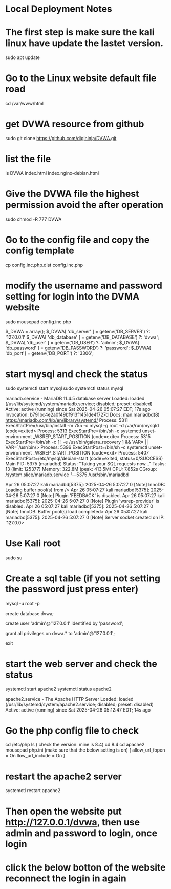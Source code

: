 # Local Deployment Notes

# The first step is make sure the kali linux have update the lastet version.
sudo apt update

# Go to the Linux website default file road
cd /var/www/html

# get DVWA resource from github
sudo git clone https://github.com/digininja/DVWA.git

# list the file
ls 
DVWA  index.html  index.nginx-debian.html

# Give the DVWA file the highest permission avoid the after operation
sudo chmod -R 777 DVWA

# Go to the config file and copy the config template
cp config.inc.php.dist config.inc.php 

# modify the username and password setting for login into the DVMA website
sudo mousepad config.inc.php

$_DVWA = array();
$_DVWA[ 'db_server' ]   = getenv('DB_SERVER') ?: '127.0.0.1'
$_DVWA[ 'db_database' ] = getenv('DB_DATABASE') ?: 'dvwa';
$_DVWA[ 'db_user' ]     = getenv('DB_USER') ?: 'admin';
$_DVWA[ 'db_password' ] = getenv('DB_PASSWORD') ?: 'password';
$_DVWA[ 'db_port']      = getenv('DB_PORT') ?: '3306';

# start mysql and check the status
sudo systemctl start mysql
sudo systemctl status mysql

mariadb.service - MariaDB 11.4.5 database server
     Loaded: loaded (/usr/lib/systemd/system/mariadb.service; disabled; preset: disabled)
     Active: active (running) since Sat 2025-04-26 05:07:27 EDT; 17s ago
 Invocation: b791bc4e2a0f49bf913f1451de4f727d
       Docs: man:mariadbd(8)
             https://mariadb.com/kb/en/library/systemd/
    Process: 5311 ExecStartPre=/usr/bin/install -m 755 -o mysql -g root -d /var/run/mysqld (code=exited>
    Process: 5313 ExecStartPre=/bin/sh -c systemctl unset-environment _WSREP_START_POSITION (code=exite>
    Process: 5315 ExecStartPre=/bin/sh -c [ ! -e /usr/bin/galera_recovery ] && VAR= ||   VAR=`/usr/bin/>
    Process: 5396 ExecStartPost=/bin/sh -c systemctl unset-environment _WSREP_START_POSITION (code=exit>
    Process: 5407 ExecStartPost=/etc/mysql/debian-start (code=exited, status=0/SUCCESS)
   Main PID: 5375 (mariadbd)
     Status: "Taking your SQL requests now..."
      Tasks: 13 (limit: 125377)
     Memory: 322.8M (peak: 413.5M)
        CPU: 7.852s
     CGroup: /system.slice/mariadb.service
             └─5375 /usr/sbin/mariadbd

Apr 26 05:07:27 kali mariadbd[5375]: 2025-04-26  5:07:27 0 [Note] InnoDB: Loading buffer pool(s) from />
Apr 26 05:07:27 kali mariadbd[5375]: 2025-04-26  5:07:27 0 [Note] Plugin 'FEEDBACK' is disabled.
Apr 26 05:07:27 kali mariadbd[5375]: 2025-04-26  5:07:27 0 [Note] Plugin 'wsrep-provider' is disabled.
Apr 26 05:07:27 kali mariadbd[5375]: 2025-04-26  5:07:27 0 [Note] InnoDB: Buffer pool(s) load completed>
Apr 26 05:07:27 kali mariadbd[5375]: 2025-04-26  5:07:27 0 [Note] Server socket created on IP: '127.0.0>

# Use Kali root 
sudo su

# Create a sql table (if you not setting the password just press enter) 
mysql -u root -p 

create database dvwa;

create user 'admin'@'127.0.0.1' identified by 'password';

grant all privileges on dvwa.* to 'admin'@'127.0.0.1';

exit

# start the web server and check the status
systemctl start apache2
systemctl status apache2

apache2.service - The Apache HTTP Server
     Loaded: loaded (/usr/lib/systemd/system/apache2.service; disabled; preset: disabled)
     Active: active (running) since Sat 2025-04-26 05:12:47 EDT; 14s ago

# Go the php config file to check 
cd /etc/php
ls ( check the version: mine is 8.4)
cd 8.4
cd apache2
mousepad php.ini (make sure that the below setting is on)
{
allow_url_fopen = On
llow_url_include = On
}

# restart the apache2 server
systemctl restart apache2

# Then open the website put http://127.0.0.1/dvwa, then use admin and password to login, once login 
# click the below botton of the website reconnect the login in again 
